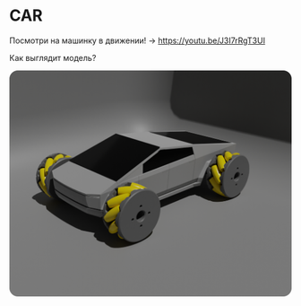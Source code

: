 # CAR
Посмотри на машинку в движении! -> https://youtu.be/J3I7rRgT3UI

Как выглядит модель?

![Модель машинки](https://github.com/Varushka-Sachenko/CAR/blob/main/tesla%201.png)
